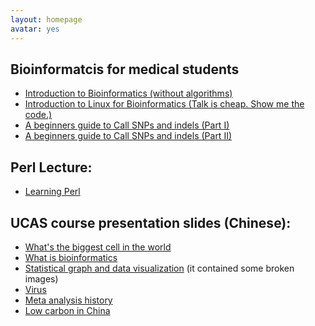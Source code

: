 ```yaml
---
layout: homepage
avatar: yes
---
```



## Bioinformatcis for medical students

- [Introduction to Bioinformatics (without algorithms)](./bioinfomatcis_for_medical_students/2019-05-15-Introduction_to_Bioinformatics.html "Introduction to Bioinformatics without algorithms")
- [Introduction to Linux for Bioinformatics (Talk is cheap. Show me the code.)](./bioinfomatcis_for_medical_students/2019-06-17-Introduction_to_Linux_for_Bioinformatics.html "Introduction to Linux for Bioinformatics")
- [A beginners guide to Call SNPs and indels (Part I)](./bioinfomatcis_for_medical_students/2019-06-28-A_beginners_guide_to_Call_SNPs_and_indels_Part_I.html "A beginners guide to Call SNPs and indels (Part I)")
- [A beginners guide to Call SNPs and indels (Part II)](./bioinfomatcis_for_medical_students/2019-06-28-A_beginners_guide_to_Call_SNPs_and_indels_Part_II.html "Mark Duplicates and Base (Quality Score) Recalibration (Part II)")


## Perl Lecture:      
- [Learning Perl](./learningPerl.html "Learning Perl") 

## UCAS course presentation slides (Chinese):
- [What's the biggest cell in the world](./BigCell.pdf "What's the biggest cell in the world")
- [What is bioinformatics](./WhatisBioinformatics.pdf "What is bioinformatics")
- [Statistical graph and data visualization](./StatisticalGraphandDataVsualization.pdf "Statistical graph and data visualization") (it contained some broken images)
- [Virus](./virus.pdf "Virus")
- [Meta analysis history](./meta_class_presentation.pdf "Meta analysis history")
- [Low carbon in China](./low_carbon_presentation.pdf "Low carbon in China")

